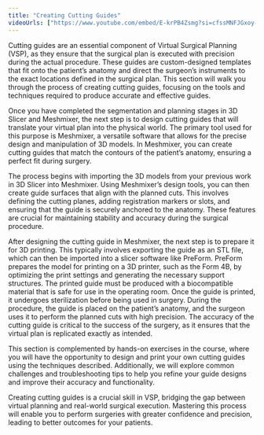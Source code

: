 ```yaml
---
title: "Creating Cutting Guides"
videoUrls: ["https://www.youtube.com/embed/E-krPB4Zsmg?si=cfssMNFJGxoy-Mly"]
---
```


Cutting guides are an essential component of Virtual Surgical Planning (VSP), as they ensure that the surgical plan is executed with precision during the actual procedure. These guides are custom-designed templates that fit onto the patient’s anatomy and direct the surgeon’s instruments to the exact locations defined in the surgical plan. This section will walk you through the process of creating cutting guides, focusing on the tools and techniques required to produce accurate and effective guides.

Once you have completed the segmentation and planning stages in 3D Slicer and Meshmixer, the next step is to design cutting guides that will translate your virtual plan into the physical world. The primary tool used for this purpose is Meshmixer, a versatile software that allows for the precise design and manipulation of 3D models. In Meshmixer, you can create cutting guides that match the contours of the patient’s anatomy, ensuring a perfect fit during surgery.

The process begins with importing the 3D models from your previous work in 3D Slicer into Meshmixer. Using Meshmixer’s design tools, you can then create guide surfaces that align with the planned cuts. This involves defining the cutting planes, adding registration markers or slots, and ensuring that the guide is securely anchored to the anatomy. These features are crucial for maintaining stability and accuracy during the surgical procedure.

After designing the cutting guide in Meshmixer, the next step is to prepare it for 3D printing. This typically involves exporting the guide as an STL file, which can then be imported into a slicer software like PreForm. PreForm prepares the model for printing on a 3D printer, such as the Form 4B, by optimizing the print settings and generating the necessary support structures. The printed guide must be produced with a biocompatible material that is safe for use in the operating room.
Once the guide is printed, it undergoes sterilization before being used in surgery. During the procedure, the guide is placed on the patient’s anatomy, and the surgeon uses it to perform the planned cuts with high precision. The accuracy of the cutting guide is critical to the success of the surgery, as it ensures that the virtual plan is replicated exactly as intended.

This section is complemented by hands-on exercises in the course, where you will have the opportunity to design and print your own cutting guides using the techniques described. Additionally, we will explore common challenges and troubleshooting tips to help you refine your guide designs and improve their accuracy and functionality.

Creating cutting guides is a crucial skill in VSP, bridging the gap between virtual planning and real-world surgical execution. Mastering this process will enable you to perform surgeries with greater confidence and precision, leading to better outcomes for your patients.
